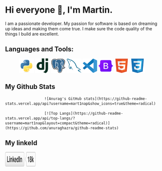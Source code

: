 # Hi everyone 👋, I'm Martin.
I am a passionate developer. My passion for software is based on dreaming up ideas and making them come true. I make sure the code quality of the things I build are excellent.



## Languages and Tools:
<p align="center">
<img src="https://raw.githubusercontent.com/devicons/devicon/1119b9f84c0290e0f0b38982099a2bd027a48bf1/icons/python/python-original.svg" alt= "Python" width="48" height="48"/> 
<img src="https://raw.githubusercontent.com/ArielXL/ArielXL/90f34e14d3b362f49420b10370502f175b767be8/img/django.svg" alt= "django" width="48" height="48"/> 
  <img src="https://raw.githubusercontent.com/ArielXL/ArielXL/90f34e14d3b362f49420b10370502f175b767be8/img/postgresql.svg" alt= "Postgresql" width="48" height="48"/> 
  <img src="https://raw.githubusercontent.com/ArielXL/ArielXL/90f34e14d3b362f49420b10370502f175b767be8/img/mysql.svg" alt= "mysql" width="48" height="48"/> 
  <img src="https://raw.githubusercontent.com/ArielXL/ArielXL/90f34e14d3b362f49420b10370502f175b767be8/img/vscode.svg" alt= "vscode" width="48" height="48"/> 
  <img src="https://raw.githubusercontent.com/ArielXL/ArielXL/90f34e14d3b362f49420b10370502f175b767be8/img/bootstrap.svg" alt= "bootstrap" width="48" height="48"/> 
  <img src="https://raw.githubusercontent.com/ArielXL/ArielXL/90f34e14d3b362f49420b10370502f175b767be8/img/html5.svg" alt= "html" width="48" height="48"/> 
  <img src="https://raw.githubusercontent.com/ArielXL/ArielXL/90f34e14d3b362f49420b10370502f175b767be8/img/css3.svg" alt= "css" width="48" height="48"/> 
 

## My Github Stats
 
<p align="center"> 
  
                      ![Anurag's GitHub stats](https://github-readme-stats.vercel.app/api?username=mart1nap&show_icons=true&theme=radical)
  
                      [![Top Langs](https://github-readme-stats.vercel.app/api/top-langs/?username=mart1nap&layout=compact&theme=radical)](https://github.com/anuraghazra/github-readme-stats)

## My linkeId 
 
<img src="https://raw.githubusercontent.com/terrytangyuan/terrytangyuan/6f1aefa4b7594b47a780442b3f528ea6b1fa72fe/imgs/linkedin.svg" href="https://www.linkedin.com/in/martín-aponte-8853b298/" alt= "css" width="100" height="48"/>
 
